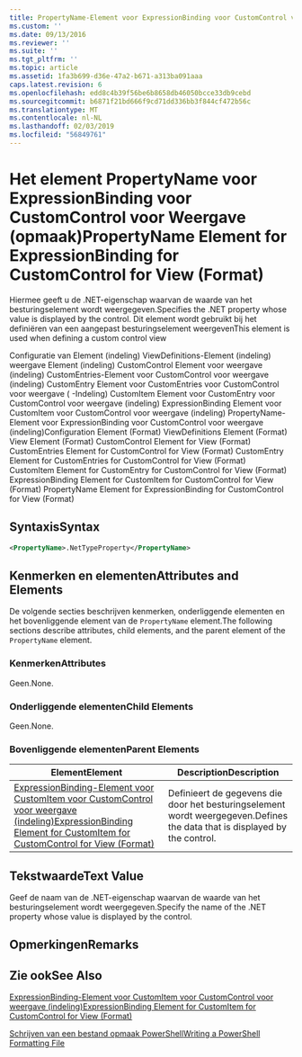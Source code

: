 ```yaml
---
title: PropertyName-Element voor ExpressionBinding voor CustomControl voor weergave (indeling) | Microsoft Docs
ms.custom: ''
ms.date: 09/13/2016
ms.reviewer: ''
ms.suite: ''
ms.tgt_pltfrm: ''
ms.topic: article
ms.assetid: 1fa3b699-d36e-47a2-b671-a313ba091aaa
caps.latest.revision: 6
ms.openlocfilehash: edd8c4b39f56be6b8658db46050bcce33db9cebd
ms.sourcegitcommit: b6871f21bd666f9cd71dd336bb3f844cf472b56c
ms.translationtype: MT
ms.contentlocale: nl-NL
ms.lasthandoff: 02/03/2019
ms.locfileid: "56849761"
---
```

# <a name="propertyname-element-for-expressionbinding-for-customcontrol-for-view-format"></a><span data-ttu-id="da85a-102">Het element PropertyName voor ExpressionBinding voor CustomControl voor Weergave (opmaak)</span><span class="sxs-lookup"><span data-stu-id="da85a-102">PropertyName Element for ExpressionBinding for CustomControl for View (Format)</span></span>

<span data-ttu-id="da85a-103">Hiermee geeft u de .NET-eigenschap waarvan de waarde van het besturingselement wordt weergegeven.</span><span class="sxs-lookup"><span data-stu-id="da85a-103">Specifies the .NET property whose value is displayed by the control.</span></span> <span data-ttu-id="da85a-104">Dit element wordt gebruikt bij het definiëren van een aangepast besturingselement weergeven</span><span class="sxs-lookup"><span data-stu-id="da85a-104">This element is used when defining a custom control view</span></span>

<span data-ttu-id="da85a-105">Configuratie van Element (indeling) ViewDefinitions-Element (indeling) weergave Element (indeling) CustomControl Element voor weergave (indeling) CustomEntries-Element voor CustomControl voor weergave (indeling) CustomEntry Element voor CustomEntries voor CustomControl voor weergave ( -Indeling) CustomItem Element voor CustomEntry voor CustomControl voor weergave (indeling) ExpressionBinding Element voor CustomItem voor CustomControl voor weergave (indeling) PropertyName-Element voor ExpressionBinding voor CustomControl voor weergave (indeling)</span><span class="sxs-lookup"><span data-stu-id="da85a-105">Configuration Element (Format) ViewDefinitions Element (Format) View Element (Format) CustomControl Element for View (Format) CustomEntries Element for CustomControl for View (Format) CustomEntry Element for CustomEntries for CustomControl for View (Format) CustomItem Element for CustomEntry for CustomControl for View (Format) ExpressionBinding Element for CustomItem for CustomControl for View (Format) PropertyName Element for ExpressionBinding for CustomControl for View (Format)</span></span>

## <a name="syntax"></a><span data-ttu-id="da85a-106">Syntaxis</span><span class="sxs-lookup"><span data-stu-id="da85a-106">Syntax</span></span>

```xml
<PropertyName>.NetTypeProperty</PropertyName>
```

## <a name="attributes-and-elements"></a><span data-ttu-id="da85a-107">Kenmerken en elementen</span><span class="sxs-lookup"><span data-stu-id="da85a-107">Attributes and Elements</span></span>

<span data-ttu-id="da85a-108">De volgende secties beschrijven kenmerken, onderliggende elementen en het bovenliggende element van de `PropertyName` element.</span><span class="sxs-lookup"><span data-stu-id="da85a-108">The following sections describe attributes, child elements, and the parent element of the `PropertyName` element.</span></span>

### <a name="attributes"></a><span data-ttu-id="da85a-109">Kenmerken</span><span class="sxs-lookup"><span data-stu-id="da85a-109">Attributes</span></span>

<span data-ttu-id="da85a-110">Geen.</span><span class="sxs-lookup"><span data-stu-id="da85a-110">None.</span></span>

### <a name="child-elements"></a><span data-ttu-id="da85a-111">Onderliggende elementen</span><span class="sxs-lookup"><span data-stu-id="da85a-111">Child Elements</span></span>

<span data-ttu-id="da85a-112">Geen.</span><span class="sxs-lookup"><span data-stu-id="da85a-112">None.</span></span>

### <a name="parent-elements"></a><span data-ttu-id="da85a-113">Bovenliggende elementen</span><span class="sxs-lookup"><span data-stu-id="da85a-113">Parent Elements</span></span>

|<span data-ttu-id="da85a-114">Element</span><span class="sxs-lookup"><span data-stu-id="da85a-114">Element</span></span>|<span data-ttu-id="da85a-115">Description</span><span class="sxs-lookup"><span data-stu-id="da85a-115">Description</span></span>|
|-------------|-----------------|
|[<span data-ttu-id="da85a-116">ExpressionBinding-Element voor CustomItem voor CustomControl voor weergave (indeling)</span><span class="sxs-lookup"><span data-stu-id="da85a-116">ExpressionBinding Element for CustomItem for CustomControl for View (Format)</span></span>](./expressionbinding-element-for-customitem-for-customcontrol-for-view-format.md)|<span data-ttu-id="da85a-117">Definieert de gegevens die door het besturingselement wordt weergegeven.</span><span class="sxs-lookup"><span data-stu-id="da85a-117">Defines the data that is displayed by the control.</span></span>|

## <a name="text-value"></a><span data-ttu-id="da85a-118">Tekstwaarde</span><span class="sxs-lookup"><span data-stu-id="da85a-118">Text Value</span></span>

<span data-ttu-id="da85a-119">Geef de naam van de .NET-eigenschap waarvan de waarde van het besturingselement wordt weergegeven.</span><span class="sxs-lookup"><span data-stu-id="da85a-119">Specify the name of the .NET property whose value is displayed by the control.</span></span>

## <a name="remarks"></a><span data-ttu-id="da85a-120">Opmerkingen</span><span class="sxs-lookup"><span data-stu-id="da85a-120">Remarks</span></span>

## <a name="see-also"></a><span data-ttu-id="da85a-121">Zie ook</span><span class="sxs-lookup"><span data-stu-id="da85a-121">See Also</span></span>

[<span data-ttu-id="da85a-122">ExpressionBinding-Element voor CustomItem voor CustomControl voor weergave (indeling)</span><span class="sxs-lookup"><span data-stu-id="da85a-122">ExpressionBinding Element for CustomItem for CustomControl for View (Format)</span></span>](./expressionbinding-element-for-customitem-for-customcontrol-for-view-format.md)

[<span data-ttu-id="da85a-123">Schrijven van een bestand opmaak PowerShell</span><span class="sxs-lookup"><span data-stu-id="da85a-123">Writing a PowerShell Formatting File</span></span>](./writing-a-powershell-formatting-file.md)
